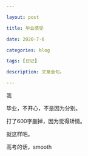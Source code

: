 ```yaml
---

layout: post

title: 毕业感受

date: 2020-7-6

categories: blog

tags: [日记]

description: 文章金句。

---
```




我

毕业，不开心，不是因为分别。

打了600字删掉，因为觉得矫情。

就这样吧。

高考的话，smooth
